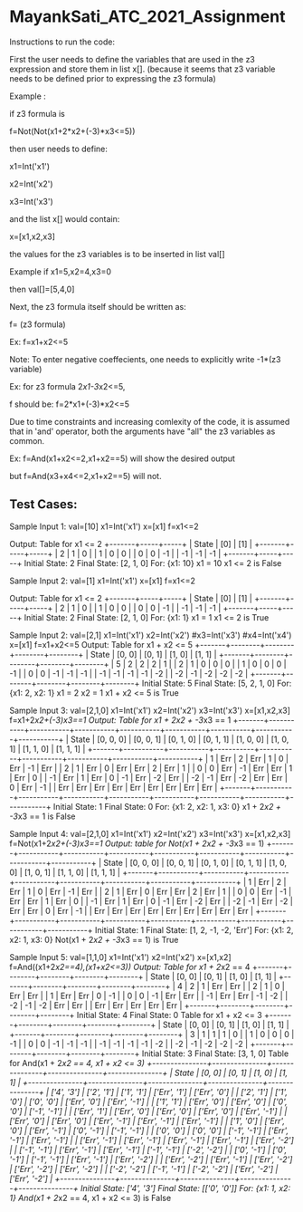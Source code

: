 # MayankSati_ATC_2021_Assignment

Instructions to run the code:

First the user needs to define the variables that are used in the z3 expression and store them in list x[]. (because it seems that z3 variable needs to be defined prior to expressing the z3 formula)

Example :

if z3 formula is 

f=Not(Not(x1+2*x2+(-3)*x3<=5))

then user needs to define:

x1=Int('x1')

x2=Int('x2')

x3=Int('x3')

and the list x[] would contain:

x=[x1,x2,x3]

the values for the z3 variables is to be inserted in list val[]

Example if x1=5,x2=4,x3=0

then val[]=[5,4,0]

Next, the z3 formula itself should be written as: 

f= (z3 formula)

Ex:	f=x1+x2<=5

Note:
To enter negative coeffecients, one needs to explicitly write -1*(z3 variable)

Ex: 
for z3 formula 2*x1-3*x2<=5,

f should be: f=2*x1+(-3)*x2<=5

Due to time constraints and increasing comlexity of the code, it is assumed that in 'and' operator, both the arguments have "all" the z3 variables as common.

Ex:  f=And(x1+x2<=2,x1+x2==5) will show the desired output 

but f=And(x3+x4<=2,x1+x2==5) will not.


## Test Cases:

Sample Input 1:
val=[10]
x1=Int('x1')
x=[x1]
f=x1<=2

Output:
Table for  x1 <= 2
+-------+-----+-----+
| State | [0] | [1] |
+-------+-----+-----+
|   2   |  1  |  0  |
|   1   |  0  |  0  |
|   0   |  0  |  -1 |
|   -1  |  -1 |  -1 |
+-------+-----+-----+
Initial State:  2
Final State:  [2, 1, 0]
For:
{x1: 10}
x1 = 10
x1 <= 2 is False


Sample Input 2:
val=[1]
x1=Int('x1')
x=[x1]
f=x1<=2

Output:
Table for  x1 <= 2
+-------+-----+-----+
| State | [0] | [1] |
+-------+-----+-----+
|   2   |  1  |  0  |
|   1   |  0  |  0  |
|   0   |  0  |  -1 |
|   -1  |  -1 |  -1 |
+-------+-----+-----+
Initial State:  2
Final State:  [2, 1, 0]
For:
{x1: 1}
x1 = 1
x1 <= 2 is True


Sample Input 2:
val=[2,1]
x1=Int('x1')
x2=Int('x2')
#x3=Int('x3')
#x4=Int('x4')
x=[x1]
f=x1+x2<=5
Output:
Table for  x1 + x2 <= 5
+-------+--------+--------+--------+--------+
| State | [0, 0] | [0, 1] | [1, 0] | [1, 1] |
+-------+--------+--------+--------+--------+
|   5   |   2    |   2    |   2    |   1    |
|   2   |   1    |   0    |   0    |   0    |
|   1   |   0    |   0    |   0    |   -1   |
|   0   |   0    |   -1   |   -1   |   -1   |
|   -1  |   -1   |   -1   |   -1   |   -2   |
|   -2  |   -1   |   -2   |   -2   |   -2   |
+-------+--------+--------+--------+--------+
Initial State:  5
Final State:  [5, 2, 1, 0]
For:
{x1: 2, x2: 1}
x1 = 2
x2 = 1
x1 + x2 <= 5 is True


Sample Input 3:
val=[2,1,0]
x1=Int('x1')
x2=Int('x2')
x3=Int('x3')
x=[x1,x2,x3]
f=x1+2*x2+(-3)*x3==1
Output:
Table for  x1 + 2*x2 + -3*x3 == 1
+-------+-----------+-----------+-----------+-----------+-----------+-----------+-----------+-----------+
| State | [0, 0, 0] | [0, 0, 1] | [0, 1, 0] | [0, 1, 1] | [1, 0, 0] | [1, 0, 1] | [1, 1, 0] | [1, 1, 1] |
+-------+-----------+-----------+-----------+-----------+-----------+-----------+-----------+-----------+
|   1   |    Err    |     2     |    Err    |     1     |     0     |    Err    |     -1    |    Err    |
|   2   |     1     |    Err    |     0     |    Err    |    Err    |     2     |    Err    |     1     |
|   0   |     0     |    Err    |     -1    |    Err    |    Err    |     1     |    Err    |     0     |
|   -1  |    Err    |     1     |    Err    |     0     |     -1    |    Err    |     -2    |    Err    |
|   -2  |     -1    |    Err    |     -2    |    Err    |    Err    |     0     |    Err    |     -1    |
|  Err  |    Err    |    Err    |    Err    |    Err    |    Err    |    Err    |    Err    |    Err    |
+-------+-----------+-----------+-----------+-----------+-----------+-----------+-----------+-----------+
Initial State:  1
Final State: 0
For:
{x1: 2, x2: 1, x3: 0}
x1 + 2*x2 + -3*x3 == 1 is False

Sample Input 4:
val=[2,1,0]
x1=Int('x1')
x2=Int('x2')
x3=Int('x3')
x=[x1,x2,x3]
f=Not(x1+2*x2+(-3)*x3==1
Output:
table for  Not(x1 + 2*x2 + -3*x3 == 1)
+-------+-----------+-----------+-----------+-----------+-----------+-----------+-----------+-----------+
| State | [0, 0, 0] | [0, 0, 1] | [0, 1, 0] | [0, 1, 1] | [1, 0, 0] | [1, 0, 1] | [1, 1, 0] | [1, 1, 1] |
+-------+-----------+-----------+-----------+-----------+-----------+-----------+-----------+-----------+
|   1   |    Err    |     2     |    Err    |     1     |     0     |    Err    |     -1    |    Err    |
|   2   |     1     |    Err    |     0     |    Err    |    Err    |     2     |    Err    |     1     |
|   0   |     0     |    Err    |     -1    |    Err    |    Err    |     1     |    Err    |     0     |
|   -1  |    Err    |     1     |    Err    |     0     |     -1    |    Err    |     -2    |    Err    |
|   -2  |     -1    |    Err    |     -2    |    Err    |    Err    |     0     |    Err    |     -1    |
|  Err  |    Err    |    Err    |    Err    |    Err    |    Err    |    Err    |    Err    |    Err    |
+-------+-----------+-----------+-----------+-----------+-----------+-----------+-----------+-----------+
Initial State:  1
Final State:  [1, 2, -1, -2, 'Err']
For:
{x1: 2, x2: 1, x3: 0}
Not(x1 + 2*x2 + -3*x3 == 1) is True



Sample Input 5:
val=[1,1,0]
x1=Int('x1')
x2=Int('x2')
x=[x1,x2]
f=And((x1+2*x2==4),(x1+x2<=3))
Output:
Table for  x1 + 2*x2 == 4
+-------+--------+--------+--------+--------+
| State | [0, 0] | [0, 1] | [1, 0] | [1, 1] |
+-------+--------+--------+--------+--------+
|   4   |   2    |   1    |  Err   |  Err   |
|   2   |   1    |   0    |  Err   |  Err   |
|   1   |  Err   |  Err   |   0    |   -1   |
|   0   |   0    |   -1   |  Err   |  Err   |
|   -1  |  Err   |  Err   |   -1   |   -2   |
|   -2  |   -1   |   -2   |  Err   |  Err   |
|  Err  |  Err   |  Err   |  Err   |  Err   |
+-------+--------+--------+--------+--------+
Initial State:  4
Final State: 0
Table for  x1 + x2 <= 3
+-------+--------+--------+--------+--------+
| State | [0, 0] | [0, 1] | [1, 0] | [1, 1] |
+-------+--------+--------+--------+--------+
|   3   |   1    |   1    |   1    |   0    |
|   1   |   0    |   0    |   0    |   -1   |
|   0   |   0    |   -1   |   -1   |   -1   |
|   -1  |   -1   |   -1   |   -1   |   -2   |
|   -2  |   -1   |   -2   |   -2   |   -2   |
+-------+--------+--------+--------+--------+
Initial State:  3
Final State:  [3, 1, 0]
Table for  And(x1 + 2*x2 == 4, x1 + x2 <= 3)
+---------------+---------------+---------------+---------------+---------------+
|     State     |     [0, 0]    |     [0, 1]    |     [1, 0]    |     [1, 1]    |
+---------------+---------------+---------------+---------------+---------------+
|   ['4', '3']  |   ['2', '1']  |   ['1', '1']  |  ['Err', '1'] |  ['Err', '0'] |
|   ['2', '1']  |   ['1', '0']  |   ['0', '0']  |  ['Err', '0'] | ['Err', '-1'] |
|   ['1', '1']  |  ['Err', '0'] |  ['Err', '0'] |   ['0', '0']  |  ['-1', '-1'] |
|  ['Err', '1'] |  ['Err', '0'] |  ['Err', '0'] |  ['Err', '0'] | ['Err', '-1'] |
|  ['Err', '0'] |  ['Err', '0'] | ['Err', '-1'] | ['Err', '-1'] | ['Err', '-1'] |
|   ['1', '0']  |  ['Err', '0'] | ['Err', '-1'] |  ['0', '-1']  |  ['-1', '-1'] |
|   ['0', '0']  |   ['0', '0']  |  ['-1', '-1'] | ['Err', '-1'] | ['Err', '-1'] |
| ['Err', '-1'] | ['Err', '-1'] | ['Err', '-1'] | ['Err', '-1'] | ['Err', '-2'] |
|  ['-1', '-1'] | ['Err', '-1'] | ['Err', '-1'] |  ['-1', '-1'] |  ['-2', '-2'] |
|  ['0', '-1']  |  ['0', '-1']  |  ['-1', '-1'] | ['Err', '-1'] | ['Err', '-2'] |
| ['Err', '-2'] | ['Err', '-1'] | ['Err', '-2'] | ['Err', '-2'] | ['Err', '-2'] |
|  ['-2', '-2'] |  ['-1', '-1'] |  ['-2', '-2'] | ['Err', '-2'] | ['Err', '-2'] |
+---------------+---------------+---------------+---------------+---------------+
Initial State:  ['4', '3']
Final State:  [['0', '0']]
For:
{x1: 1, x2: 1}
And(x1 + 2*x2 == 4, x1 + x2 <= 3) is False
